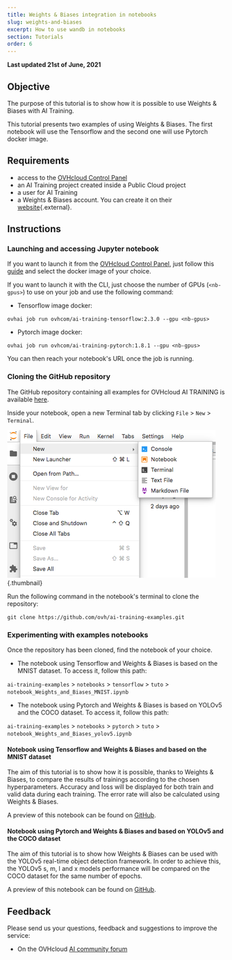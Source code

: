 ```yaml
---
title: Weights & Biases integration in notebooks
slug: weights-and-biases
excerpt: How to use wandb in notebooks  
section: Tutorials
order: 6
---
```


**Last updated 21st of June, 2021**

## Objective

The purpose of this tutorial is to show how it is possible to use Weights & Biases with AI Training.

This tutorial presents two examples of using Weights & Biases. The first notebook will use the Tensorflow and the second one will use Pytorch docker image.

## Requirements

- access to the [OVHcloud Control Panel](https://ca.ovh.com/auth/?action=gotomanager&from=https://www.ovh.com/world/&ovhSubsidiary=we)
- an AI Training project created inside a Public Cloud project
- a user for AI Training
- a Weights & Biases account. You can create it on their [website](https://wandb.ai/site){.external}.

## Instructions

### Launching and accessing Jupyter notebook

If you want to launch it from the [OVHcloud Control Panel](https://ca.ovh.com/auth/?action=gotomanager&from=https://www.ovh.com/world/&ovhSubsidiary=we), just follow this [guide](../start-use-notebooks) and select the docker image of your choice.

If you want to launch it with the CLI, just choose the number of GPUs (`<nb-gpus>`) to use on your job and use the following command:

- Tensorflow image docker:

``` {.bash}
ovhai job run ovhcom/ai-training-tensorflow:2.3.0 --gpu <nb-gpus>
```

- Pytorch image docker:

``` {.bash}
ovhai job run ovhcom/ai-training-pytorch:1.8.1 --gpu <nb-gpus>
```

You can then reach your notebook's URL once the job is running.

### Cloning the GitHub repository

The GitHub repository containing all examples for OVHcloud AI TRAINING is available [here](https://github.com/ovh/ai-training-examples).

Inside your notebook, open a new Terminal tab by clicking `File` > `New` > `Terminal`.

![image](images/new-terminal.png){.thumbnail}

Run the following command in the notebook's terminal to clone the repository:

``` {.bash}
git clone https://github.com/ovh/ai-training-examples.git
```

### Experimenting with examples notebooks

Once the repository has been cloned, find the notebook of your choice.

- The notebook using Tensorflow and Weights & Biases is based on the MNIST dataset. To access it, follow this path:

`ai-training-examples` > `notebooks` > `tensorflow` > `tuto` > `notebook_Weights_and_Biases_MNIST.ipynb`

- The notebook using Pytorch and Weights & Biases is based on YOLOv5 and the COCO dataset. To access it, follow this path:

`ai-training-examples` > `notebooks` > `pytorch` > `tuto` > `notebook_Weights_and_Biases_yolov5.ipynb`

#### Notebook using Tensorflow and Weights & Biases and based on the MNIST dataset

The aim of this tutorial is to show how it is possible, thanks to Weights & Biases, to compare the results of trainings according to the chosen hyperparameters. Accuracy and loss will be displayed for both train and valid data during each training. The error rate will also be calculated using Weights & Biases.

A preview of this notebook can be found on [GitHub](https://github.com/ovh/ai-training-examples/blob/main/notebooks/tensorflow/tuto/notebook_Weights_and_Biases_MNIST.ipynb).

#### Notebook using Pytorch and Weights & Biases and based on YOLOv5 and the COCO dataset

The aim of this tutorial is to show how Weights & Biases can be used with the YOLOv5 real-time object detection framework. In order to achieve this, the YOLOv5 s, m, l and x models performance will be compared on the COCO dataset for the same number of epochs.

A preview of this notebook can be found on [GitHub](https://github.com/ovh/ai-training-examples/blob/main/notebooks/pytorch/tuto/notebook_Weights_and_Biases_yolov5.ipynb).

## Feedback

Please send us your questions, feedback and suggestions to improve the service:

- On the OVHcloud [AI community forum](https://community.ovh.com/en/c/Data-AI)
